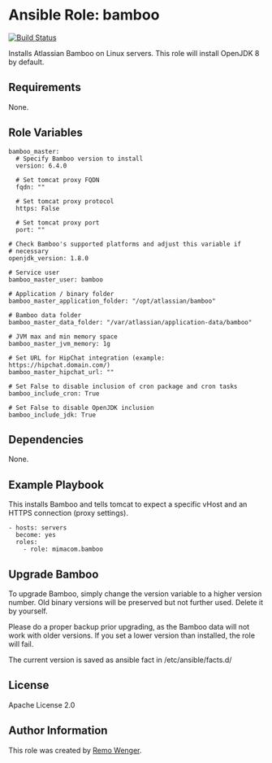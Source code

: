 # Ansible Role: bamboo

[![Build Status](https://img.shields.io/travis/mimacom/ansible-role-bamboo.svg)](https://travis-ci.org/mimacom/ansible-role-bamboo)

Installs Atlassian Bamboo on Linux servers. This role will install OpenJDK 8 by
default.

## Requirements

None.


## Role Variables


    bamboo_master:
      # Specify Bamboo version to install
      version: 6.4.0

      # Set tomcat proxy FQDN
      fqdn: ""

      # Set tomcat proxy protocol
      https: False

      # Set tomcat proxy port
      port: ""

    # Check Bamboo's supported platforms and adjust this variable if
    # necessary
    openjdk_version: 1.8.0

    # Service user
    bamboo_master_user: bamboo

    # Application / binary folder
    bamboo_master_application_folder: "/opt/atlassian/bamboo"

    # Bamboo data folder
    bamboo_master_data_folder: "/var/atlassian/application-data/bamboo"

    # JVM max and min memory space
    bamboo_master_jvm_memory: 1g

    # Set URL for HipChat integration (example: https://hipchat.domain.com/)
    bamboo_master_hipchat_url: ""

    # Set False to disable inclusion of cron package and cron tasks
    bamboo_include_cron: True

    # Set False to disable OpenJDK inclusion
    bamboo_include_jdk: True


## Dependencies

None.

## Example Playbook

This installs Bamboo and tells tomcat to expect a specific vHost and an
HTTPS connection (proxy settings).

    - hosts: servers
      become: yes
      roles:
        - role: mimacom.bamboo

## Upgrade Bamboo

To upgrade Bamboo, simply change the version variable to a higher
version number. Old binary versions will be preserved but not further
used. Delete it by yourself.

Please do a proper backup prior upgrading, as the Bamboo data will not
work with older versions. If you set a lower version than installed, the
role will fail.

The current version is saved as ansible fact in /etc/ansible/facts.d/

## License

Apache License 2.0

## Author Information

This role was created by [Remo Wenger](http://www.remowenger.ch).
